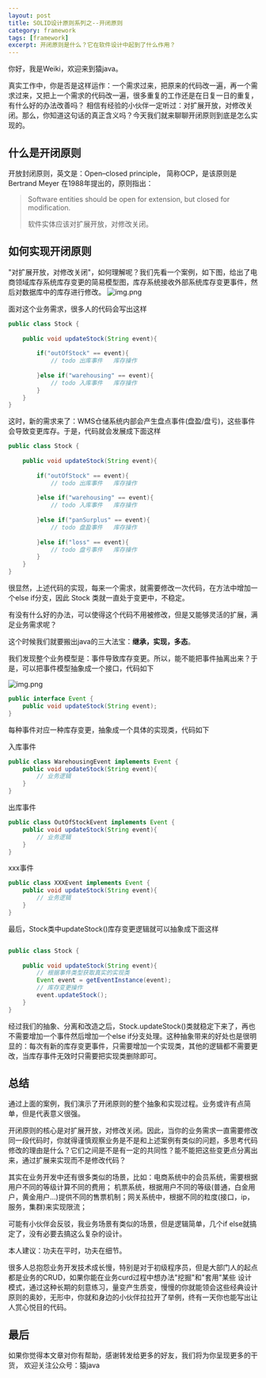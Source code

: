 ```yaml
---
layout: post
title: SOLID设计原则系列之--开闭原则
category: framework
tags: [framework]
excerpt: 开闭原则是什么？它在软件设计中起到了什么作用？
---
```

你好，我是Weiki，欢迎来到猿java。

真实工作中，你是否是这样运作：一个需求过来，把原来的代码改一遍，再一个需求过来，又把上一个需求的代码改一遍，很多重复的工作还是在日复一日的重复，有什么好的办法改善吗？
相信有经验的小伙伴一定听过：对扩展开放，对修改关闭。那么，你知道这句话的真正含义吗？今天我们就来聊聊开闭原则到底是怎么实现的。

## 什么是开闭原则

开放封闭原则，英文是：Open–closed principle， 简称OCP，是该原则是 Bertrand Meyer 在1988年提出的，原则指出：

> Software entities should be open for extension, but closed for modification.
>
> 软件实体应该对扩展开放，对修改关闭。


## 如何实现开闭原则

"对扩展开放，对修改关闭"，如何理解呢？我们先看一个案例，如下图，给出了电商领域库存系统库存变更的简易模型图，库存系统接收外部系统库存变更事件，然后对数据库中的库存进行修改。
![img.png](https://www.yuanjava.cn/assets/md/framework/stock.png)

面对这个业务需求，很多人的代码会写出这样

```java
public class Stock {
  
    public void updateStock(String event){
        
        if("outOfStock" == event){
            // todo 出库事件   库存操作
            
        }else if("warehousing" == event){
            // todo 入库事件   库存操作
        }
    }
}
```

这时，新的需求来了：WMS仓储系统内部会产生盘点事件(盘盈/盘亏)，这些事件会导致变更库存。于是，代码就会发展成下面这样

```java
public class Stock {
  
    public void updateStock(String event){
        
        if("outOfStock" == event){
            // todo 出库事件   库存操作
            
        }else if("warehousing" == event){
            // todo 入库事件   库存操作
            
        }else if("panSurplus" == event){
            // todo 盘盈事件   库存操作
            
        }else if("loss" == event){
            // todo 盘亏事件   库存操作
        }
    }
}
```

很显然，上述代码的实现，每来一个需求，就需要修改一次代码，在方法中增加一个else if分支，因此 Stock 类就一直处于变更中，不稳定。

有没有什么好的办法，可以使得这个代码不用被修改，但是又能够灵活的扩展，满足业务需求呢？ 

这个时候我们就要搬出java的三大法宝：**继承，实现，多态**。

我们发现整个业务模型是：事件导致库存变更。所以，能不能把事件抽离出来？于是，可以把事件模型抽象成一个接口，代码如下

![img.png](https://www.yuanjava.cn/assets/md/framework/model.png)

```java
public interface Event {
    public void updateStock(String event);
}
```
每种事件对应一种库存变更，抽象成一个具体的实现类，代码如下

入库事件
```java
public class WarehousingEvent implements Event {
    public void updateStock(String event){
        // 业务逻辑
    }
}
```

出库事件
```java
public class OutOfStockEvent implements Event {
    public void updateStock(String event){
        // 业务逻辑
    }
}
```

xxx事件
```java
public class XXXEvent implements Event {
    public void updateStock(String event){
        // 业务逻辑
    }
}
```

最后，Stock类中updateStock()库存变更逻辑就可以抽象成下面这样

```java

public class Stock {
  
    public void updateStock(String event){
        // 根据事件类型获取真实的实现类
        Event event = getEventInstance(event);
        // 库存变更操作
        event.updateStock();
    }
}

```

经过我们的抽象、分离和改造之后，Stock.updateStock()类就稳定下来了，再也不需要增加一个事件然后增加一个else if分支处理。这种抽象带来的好处也是很明显的：每次有新的库存变更事件，只需要增加一个实现类，其他的逻辑都不需要更改，当库存事件无效时只需要把实现类删除即可。


## 总结

通过上面的案例，我们演示了开闭原则的整个抽象和实现过程。业务或许有点简单，但是代表意义很强。

开闭原则的核心是对扩展开放，对修改关闭。因此，当你的业务需求一直需要修改同一段代码时，你就得谨慎观察业务是不是和上述案例有类似的问题，多思考代码修改的理由是什么？它们之间是不是有一定的共同性？能不能把这些变更点分离出来，通过扩展来实现而不是修改代码？

其实在业务开发中还有很多类似的场景，比如：电商系统中的会员系统，需要根据用户不同的等级计算不同的费用； 机票系统，根据用户不同的等级(普通，白金用户，黄金用户...)提供不同的售票机制；网关系统中，根据不同的粒度(接口，ip，服务，集群)来实现限流；

可能有小伙伴会反驳，我业务场景有类似的场景，但是逻辑简单，几个if else就搞定了，没有必要去搞这么复杂的设计。

本人建议：功夫在平时，功夫在细节。

  很多人总抱怨业务开发技术成长慢，特别是对于初级程序员，但是大部门人的起点都是业务的CRUD，如果你能在业务curd过程中想办法"挖掘"和"套用"某些
设计模式，通过这种长期的刻意练习，量变产生质变，慢慢的你就能领会这些经典设计原则的奥妙，无形中，你就和身边的小伙伴拉拉开了举例，终有一天你也能写出让人赏心悦目的代码。


## 最后
如果你觉得本文章对你有帮助，感谢转发给更多的好友，我们将为你呈现更多的干货， 欢迎关注公众号：猿java

